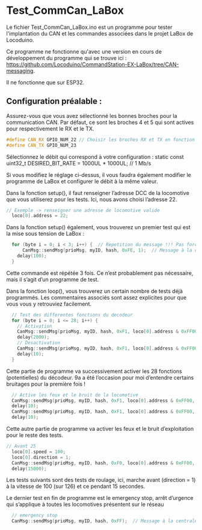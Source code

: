 # Test_CommCan_LaBox




 Le fichier Test_CommCan_LaBox.ino est un programme pour tester l'implantation du CAN et les commandes associées dans le projet LaBox de Locoduino. 

Ce programme ne fonctionne qu'avec une version en cours de développement du programme qui se trouve ici : https://github.com/Locoduino/CommandStation-EX-LaBox/tree/CAN-messaging.

Il ne fonctionne que sur ESP32.


## Configuration préalable :


Assurez-vous que vous avez sélectionné les bonnes broches pour la communication CAN. Par défaut, ce sont les broches 4 et 5 qui sont actives pour respectivement le RX et le TX.
```cpp
#define CAN_RX GPIO_NUM_22 // Choisir les broches RX et TX en fonction de votre montage
#define CAN_TX GPIO_NUM_23
```

Sélectionnez le débit qui correspond à votre configuration :
static const uint32_t DESIRED_BIT_RATE = 1000UL * 1000UL;  // 1 Mb/s


Si vous modifiez le réglage ci-dessus, il vous faudra également modifier le programme de LaBox et configurer le débit à la même valeur.

Dans la fonction setup(), il faut renseigner l’adresse DCC de la locomotive que vous utiliserez pour les tests. Ici, nous avons choisi l’adresse 22.

```cpp
// Exemple -> renseigner une adresse de locomotive valide
  loco[0].address = 22;
  ```

Dans la fonction setup() également, vous trouverez un premier test qui est la mise sous tension de LaBox :

```cpp
  for (byte i = 0; i < 3; i++) {  // Repetition du message !!! Pas forcement nécessaire
      CanMsg::sendMsg(prioMsg, myID, hash, 0xFE, 1);  // Message à la centrale DCC++
    delay(100);
  }
```

Cette commande est répétée 3 fois. Ce n’est probablement pas nécessaire, mais il s’agit d’un programme de test.

Dans la fonction loop(), vous trouverez un certain nombre de tests déjà programmés. Les commentaires associés sont assez explicites pour que vous vous y retrouviez facilement.
```cpp
  // Test des differentes fonctions du decodeur
  for (byte i = 0; i <= 28; i++) {
    // Activation
    CanMsg::sendMsg(prioMsg, myID, hash, 0xF1, loco[0].address & 0xFF00, loco[0].address & 0x00FF, i, 1);  // Message à la centrale DCC++
    delay(2000);
    // Desactivation
    CanMsg::sendMsg(prioMsg, myID, hash, 0xF1, loco[0].address & 0xFF00, loco[0].address & 0x00FF, i, 0);  // Message à la centrale DCC++
    delay(10);
  }
```
Cette partie de programme va successivement activer les 28 fonctions (potentielles) du décodeur. 9a a été l’occasion pour moi d’entendre certains bruitages pour la première fois !
```cpp
  // Active les feux et le bruit de la locomotive
  CanMsg::sendMsg(prioMsg, myID, hash, 0xF1, loco[0].address & 0xFF00, loco[0].address & 0x00FF, 0, 1);  // Message à la centrale DCC++
  delay(10);
  CanMsg::sendMsg(prioMsg, myID, hash, 0xF1, loco[0].address & 0xFF00, loco[0].address & 0x00FF, 1, 1);  // Message à la centrale DCC++
  delay(10);
```
Cette autre partie de programme va activer les feux et le bruit d’exploitation pour le reste des tests.
```cpp
// Avant 25
  loco[0].speed = 100;
  loco[0].direction = 1;
  CanMsg::sendMsg(prioMsg, myID, hash, 0xF0, loco[0].address & 0xFF00, loco[0].address & 0x00FF, loco[0].speed, loco[0].direction);  // Message à la centrale DCC++
  delay(15000);
```
Les tests suivants sont des tests de roulage, ici, marche avant (direction = 1) à la vitesse de 100 (sur 126) et ce pendant 15 secondes.

Le dernier test en fin de programme est le emergency stop, arrêt d’urgence qui s’applique à toutes les locomotives présentent sur le réseau
```cpp
  // emergency stop
  CanMsg::sendMsg(prioMsg, myID, hash, 0xFF);  // Message à la centrale DCC++
```

